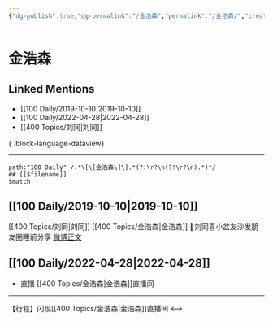 ```yaml
---
{"dg-publish":true,"dg-permalink":"/金浩森","permalink":"/金浩森/","created":"2022-12-04T16:11:34.000+08:00","updated":"2023-08-24T19:56:30.653+08:00"}
---
```


# 金浩森

## Linked Mentions
- [[100 Daily/2019-10-10\|2019-10-10]]
- [[100 Daily/2022-04-28\|2022-04-28]]
- [[400 Topics/刘同\|刘同]]

{ .block-language-dataview}

---

```expander
path:"100 Daily" /.*\[\[金浩森\]\].*(?:\r?\n(?!\r?\n).*)*/
## [[$filename]]
$match
```
## [[100 Daily/2019-10-10\|2019-10-10]]
[[400 Topics/刘同\|刘同]] [[400 Topics/金浩森\|金浩森]]
🌟刘同喜小盆友沙发朋友圈睡前分享
[微博正文](https://m.weibo.cn/6466290670/4425989910081292)

## [[100 Daily/2022-04-28\|2022-04-28]]
  - 直播 [[400 Topics/金浩森\|金浩森]]直播间
---
【行程】闪现[[400 Topics/金浩森\|金浩森]]直播间
<-->